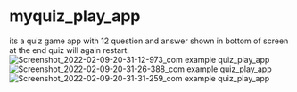 # myquiz_play_app
its a quiz game app with 12 question and answer shown in bottom of screen at the end quiz will again restart.
![Screenshot_2022-02-09-20-31-12-973_com example quiz_play_app](https://user-images.githubusercontent.com/63784185/153229408-d97ba419-3d3e-4093-8786-64ec19348dfc.jpg)
![Screenshot_2022-02-09-20-31-26-388_com example quiz_play_app](https://user-images.githubusercontent.com/63784185/153229440-b9b3d5d9-2a5d-48f9-a5e0-45677361a6ca.jpg)
![Screenshot_2022-02-09-20-31-31-259_com example quiz_play_app](https://user-images.githubusercontent.com/63784185/153229492-440eeb12-0c35-42a1-ac5e-5fa4b247c57c.jpg)
